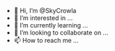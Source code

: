 - 👋 Hi, I’m @SkyCrowla
- 👀 I’m interested in ...
- 🌱 I’m currently learning ...
- 💞️ I’m looking to collaborate on ...
- 📫 How to reach me ...

<!---
SkyCrowla/SkyCrowla is a ✨ special ✨ repository because its `README.md` (this file) appears on your GitHub profile.
You can click the Preview link to take a look at your changes.
--->
